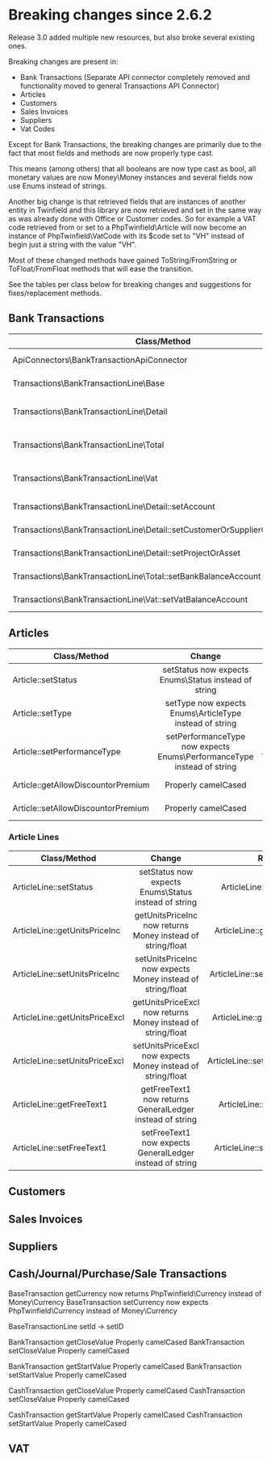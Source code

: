 # Breaking changes since 2.6.2
Release 3.0 added multiple new resources, but also broke several existing ones.

Breaking changes are present in:
- Bank Transactions (Separate API connector completely removed and functionality moved to general Transactions API Connector)
- Articles
- Customers
- Sales Invoices
- Suppliers
- Vat Codes

Except for Bank Transactions, the breaking changes are primarily due to the fact that most fields and methods are now properly type cast.

This means (among others) that all booleans are now type cast as bool, all monetary values are now Money\Money instances and several fields now use Enums instead of strings.

Another big change is that retrieved fields that are instances of another entity in Twinfield and this library are now retrieved and set in the same way as was already done with Office or Customer codes.
So for example a VAT code retrieved from or set to a PhpTwinfield\Article will now become an instance of PhpTwinfield\VatCode with its $code set to "VH" instead of begin just a string with the value "VH".

Most of these changed methods have gained ToString/FromString or ToFloat/FromFloat methods that will ease the transition.

See the tables per class below for breaking changes and suggestions for fixes/replacement methods.

## Bank Transactions

| Class/Method                                                               | Change                                | Replaced by                           | Old Usage                                                                       | New Usage                                                                                               |
| -------------------------------------------------------------------------- | :-----------------------------------: | :-----------------------------------: | :-----------------------------------------------------------------------------: | :-----------------------------------------------------------------------------------------------------: |
| ApiConnectors\BankTransactionApiConnector                                  | Class removed                         | ApiConnectors\TransactionApiConnector | $bankTransactionApiConnector = ApiConnectors\BankTransactionApiConnector;       | $bankTransactionApiConnector = ApiConnectors\BankTransactionApiConnector;                               |
| Transactions\BankTransactionLine\Base                                      | Class removed                         | BankTransactionLine                   | N.A.                                                                            | N.A.                                                                                                    |
| Transactions\BankTransactionLine\Detail                                    | Class removed                         | BankTransactionLine                   | $bankTransactionLineDetail = New Transactions\BankTransactionLine\Detail;       | $bankTransactionLineDetail = New BankTransactionLine; $bankTransactionLine->setType(LineType::DETAIL()) |
| Transactions\BankTransactionLine\Total                                     | Class removed                         | BankTransactionLine                   | $bankTransactionLineTotal = New Transactions\BankTransactionLine\Total;         | $bankTransactionLineTotal = New BankTransactionLine; $bankTransactionLine->setType(LineType::TOTAL())   |
| Transactions\BankTransactionLine\Vat                                       | Class removed                         | BankTransactionLine                   | $bankTransactionLineVat = New Transactions\BankTransactionLine\Vat;             | $bankTransactionLineVat = New BankTransactionLine; $bankTransactionLine->setType(LineType::VAT())       |
| Transactions\BankTransactionLine\Detail::setAccount                        | Method removed                        | BankTransactionLine::setDim1          | $bankTransactionLineDetail->setAccount('4010');                                 | $bankTransactionLineDetail->setDim1FromString('4010');                                                  |
| Transactions\BankTransactionLine\Detail::setCustomerOrSupplierOrCostCenter | Method removed                        | BankTransactionLine::setDim2          | $bankTransactionLineDetail->setCustomerOrSupplierOrCostCenter('2010');          | $bankTransactionLineDetail->setDim2FromString('2010');                                                  |
| Transactions\BankTransactionLine\Detail::setProjectOrAsset                 | Method removed                        | BankTransactionLine::setDim3          | $bankTransactionLineDetail->setProjectOrAsset('2010');                          | $bankTransactionLineDetail->setDim3FromString('P000');                                                  |
| Transactions\BankTransactionLine\Total::setBankBalanceAccount              | Method removed                        | BankTransactionLine::setDim1          | $bankTransactionLineTotal->setBankBalanceAccount('5010');                       | $bankTransactionLineTotal->setDim1FromString('5010');                                                   |
| Transactions\BankTransactionLine\Vat::setVatBalanceAccount                 | Method removed                        | BankTransactionLine::setDim1          | $bankTransactionLineVat->setVatBalanceAccount('5050');                          | $bankTransactionLineVat->setDim1FromString('5050');                                                     |

## Articles

| Class/Method                       | Change                                                                 | Replaced by                           | Old Usage                                  | New Usage                                                                                                              |
| ---------------------------------- | :--------------------------------------------------------------------: | :-----------------------------------: | :----------------------------------------: | :--------------------------------------------------------------------------------------------------------------------: |
| Article::setStatus                 | setStatus now expects Enums\Status instead of string                   | Article::setStatusFromString          | $article->setStatus('active');             | $article->setStatusFromString('active'); OR $article->setStatus(Enums\Status::ACTIVE())                                |
| Article::setType                   | setType now expects Enums\ArticleType instead of string                | Article::setTypeFromString            | $article->setType('normal');               | $article->setTypeFromString('normal'); OR $article->setType(Enums\ArticleType::NORMAL())                               |
| Article::setPerformanceType        | setPerformanceType now expects Enums\PerformanceType instead of string | Article::setPerformanceTypeFromString | $article->setPerformanceType('services');  | $article->setPerformanceTypeFromString('services'); OR $article->setPerformanceType(Enums\PerformanceType::SERVICES()) |
| Article::getAllowDiscountorPremium | Properly camelCased                                                    | Article::getAllowDiscountOrPremium    | $article->getAllowDiscountorPremium(true); | $article->getAllowDiscountOrPremium(true);                                                                             |
| Article::setAllowDiscountorPremium | Properly camelCased                                                    | Article::setAllowDiscountOrPremium    | $article->setAllowDiscountorPremium(true); | $article->setAllowDiscountOrPremium(true);                                                                             |

### Article Lines

| Class/Method                   | Change                                                      | Replaced by                             | Old Usage                                            | New Usage                                                                                                                                                           |
| ------------------------------ | :---------------------------------------------------------: | :-------------------------------------: | :--------------------------------------------------: | :-----------------------------------------------------------------------------------------------------------------------------------------------------------------: |
| ArticleLine::setStatus         | setStatus now expects Enums\Status instead of string        | ArticleLine::setStatusFromString        | $articleLine->setStatus('active');                   | $articleLine->setStatusFromString('active'); OR $articleLine->setStatus(Enums\Status::ACTIVE())                                                                     |
| ArticleLine::getUnitsPriceInc  | getUnitsPriceInc now returns Money instead of string/float  | ArticleLine::getUnitsPriceIncToFloat    | $unitsPriceInc = $articleLine->getUnitsPriceInc();   | $unitsPriceInc = $articleLine->getUnitsPriceIncToFloat(); OR $unitsPriceInc = \Money\Formatter\DecimalMoneyFormatter::format($articleLine->getUnitsPriceInc());     |
| ArticleLine::setUnitsPriceInc  | setUnitsPriceInc now expects Money instead of string/float  | ArticleLine::setUnitsPriceIncFromFloat  | $articleLine->setUnitsPriceInc(100.50);              | $articleLine->setUnitsPriceIncFromFloat(100.50); OR $articleLine->setUnitsPriceInc(New \Money\Money(10050), new \Money\Currency('EUR'));                            |
| ArticleLine::getUnitsPriceExcl | getUnitsPriceExcl now returns Money instead of string/float | ArticleLine::getUnitsPriceExclToFloat   | $unitsPriceExcl = $articleLine->getUnitsPriceExcl(); | $unitsPriceExcl = $articleLine->getUnitsPriceExclToFloat(); OR $unitsPriceExcl = \Money\Formatter\DecimalMoneyFormatter::format($articleLine->getUnitsPriceExcl()); |
| ArticleLine::setUnitsPriceExcl | setUnitsPriceExcl now expects Money instead of string/float | ArticleLine::setUnitsPriceExclFromFloat | $articleLine->setUnitsPriceExcl(80.75);              | $articleLine->setUnitsPriceExclFromFloat(80.75); OR $articleLine->setUnitsPriceExcl(New \Money\Money(8075), new \Money\Currency('EUR'));                            |
| ArticleLine::getFreeText1      | getFreeText1 now returns GeneralLedger instead of string    | ArticleLine::getFreeText1ToString       | $dim1 = $articleLine->getFreeText1();                | $dim1 = $articleLine->getFreeText1ToString(); OR $dim1 = $articleLine->getFreeText1()->getCode();                                                                   |
| ArticleLine::setFreeText1      | setFreeText1 now expects GeneralLedger instead of string    | ArticleLine::setFreeText1FromString     | $articleLine->setFreeText1('4050');                  | $articleLine->setFreeText1FromString('4050'); OR $dim1 = new GeneralLedger; $dim1->setCode('4050'); $articleLine->setFreeText1($dim1);                              |

## Customers

## Sales Invoices

## Suppliers

## Cash/Journal/Purchase/Sale Transactions

BaseTransaction getCurrency now returns PhpTwinfield\Currency instead of Money\Currency
BaseTransaction setCurrency now expects PhpTwinfield\Currency instead of Money\Currency

BaseTransactionLine setId -> setID

BankTransaction getCloseValue Properly camelCased
BankTransaction setCloseValue Properly camelCased

BankTransaction getStartValue Properly camelCased
BankTransaction setStartValue Properly camelCased

CashTransaction getCloseValue Properly camelCased
CashTransaction setCloseValue Properly camelCased

CashTransaction getStartValue Properly camelCased
CashTransaction setStartValue Properly camelCased

## VAT
